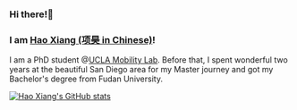 ### Hi there!👋 

### I am [Hao Xiang (项昊 in Chinese)](https://xhwind.github.io/)!

I am a PhD student @[UCLA Mobility Lab](https://mobility-lab.seas.ucla.edu/). Before that, I spent wonderful two years at the beautiful San Diego area for my Master journey and got my Bachelor's degree from Fudan University.

[![Hao Xiang's GitHub stats](https://github-readme-stats.vercel.app/api?username=XHwind&theme=onedark&hide=stars&count_private=true)](https://github.com/anuraghazra/github-readme-stats)

<!--
**XHwind/XHwind** is a ✨ _special_ ✨ repository because its `README.md` (this file) appears on your GitHub profile.

Here are some ideas to get you started:

- 🔭 I’m currently working on ...
- 🌱 I’m currently learning ...
- 👯 I’m looking to collaborate on ...
- 🤔 I’m looking for help with ...
- 💬 Ask me about ...
- 📫 How to reach me: ...
- 😄 Pronouns: ...
- ⚡ Fun fact: ...
-->

